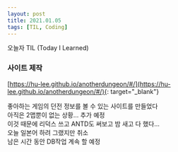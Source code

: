```yaml
---
layout: post
title: 2021.01.05
tags: [TIL, Coding]
---
```


오늘자 TIL (Today I Learned)
### 사이트 제작

[https://hu-lee.github.io/anotherdungeon/#/](https://hu-lee.github.io/anotherdungeon/#/){: target="_blank"} 

좋아하는 게임의 던전 정보를 볼 수 있는 사이트를 만들었다  
아직은 2맵뿐이 없는 상황... 추가 예정  
이것 때문에 리덕스 쓰고 ANTD도 써보고 밤 새고 다 했다...  
오늘 일본어 하려 그랬지만 취소  
남은 시간 동안 DB작업 계속 할 예정
